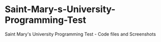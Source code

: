# Saint-Mary-s-University-Programming-Test
Saint Mary's University Programming Test - Code files and Screenshots
